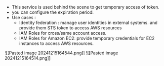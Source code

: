 - This service is used behind the scene to get temporary access of token.
- you can configure the expiration period.
- Use cases : 
  - Identity federation : manage user identities in external systems. and provide them STS token to access AWS resources
  - IAM Roles for cross/same account access.
  - IAM Roles for Amazon EC2: provide temporary credentials for EC2 instances to access AWS resources.

![[Pasted image 20241215164544.png]]
![[Pasted image 20241215164514.png]]